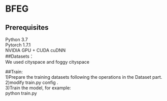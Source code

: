 # BFEG
## Prerequisites<br>
  Python 3.7<br>
  Pytorch 1.7.1<br>
  NVIDIA GPU + CUDA cuDNN<br>
##Datasets：<br>
 We used cityspace and foggy cityspace <br>
 
##Train:<br>
1)Prepare the training datasets following the operations in the Dataset part. <br>
2)modify train.py config . <br>
3)Train the model, for example:<br>
python train.py 
